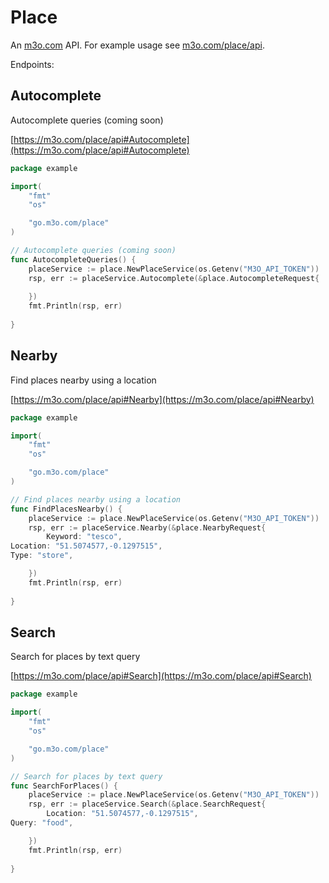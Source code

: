 # Place

An [m3o.com](https://m3o.com) API. For example usage see [m3o.com/place/api](https://m3o.com/place/api).

Endpoints:

## Autocomplete

Autocomplete queries (coming soon)


[https://m3o.com/place/api#Autocomplete](https://m3o.com/place/api#Autocomplete)

```go
package example

import(
	"fmt"
	"os"

	"go.m3o.com/place"
)

// Autocomplete queries (coming soon)
func AutocompleteQueries() {
	placeService := place.NewPlaceService(os.Getenv("M3O_API_TOKEN"))
	rsp, err := placeService.Autocomplete(&place.AutocompleteRequest{
		
	})
	fmt.Println(rsp, err)
	
}
```
## Nearby

Find places nearby using a location


[https://m3o.com/place/api#Nearby](https://m3o.com/place/api#Nearby)

```go
package example

import(
	"fmt"
	"os"

	"go.m3o.com/place"
)

// Find places nearby using a location
func FindPlacesNearby() {
	placeService := place.NewPlaceService(os.Getenv("M3O_API_TOKEN"))
	rsp, err := placeService.Nearby(&place.NearbyRequest{
		Keyword: "tesco",
Location: "51.5074577,-0.1297515",
Type: "store",

	})
	fmt.Println(rsp, err)
	
}
```
## Search

Search for places by text query


[https://m3o.com/place/api#Search](https://m3o.com/place/api#Search)

```go
package example

import(
	"fmt"
	"os"

	"go.m3o.com/place"
)

// Search for places by text query
func SearchForPlaces() {
	placeService := place.NewPlaceService(os.Getenv("M3O_API_TOKEN"))
	rsp, err := placeService.Search(&place.SearchRequest{
		Location: "51.5074577,-0.1297515",
Query: "food",

	})
	fmt.Println(rsp, err)
	
}
```
